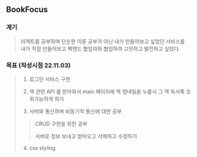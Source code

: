## BookFocus

### 계기

> 리엑트를 공부하며 단순한 이론 공부가 아닌 내가 만들어보고 싶었던 서비스를 내가 직접 만들어보고 벡엔드 협업자와 협업하여 고민하고 발전하고 싶었다.

### 목표 (작성시점 22.11.03)

> 1.  로그인 서비스 구현
>
> 2.  책 관련 API 를 받아와서 main 페이지에 책 썸네일을 누를시 그 책 독서록 조회가능하게 하기
>
> 3.  서버와 통신하며 비동기적 통신에 대한 공부
>
> > CRUD 구현을 위한 공부
> >
> > 서버로 정보 보내고 받아오고 삭제하고 수정하기
>
> 4.  css styling
